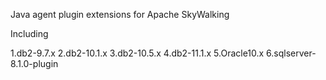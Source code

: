  Java agent plugin extensions for Apache SkyWalking


Including

1.db2-9.7.x
2.db2-10.1.x
3.db2-10.5.x
4.db2-11.1.x
5.Oracle10.x
6.sqlserver-8.1.0-plugin
